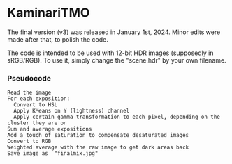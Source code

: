 # KaminariTMO
The final version (v3) was released in January 1st, 2024. Minor edits were made after that, to polish the code.

The code is intended to be used with 12-bit HDR images (supposedly in sRGB/RGB). To use it, simply change the "scene.hdr" by your own filename.

### Pseudocode
```
Read the image
For each exposition:
  Convert to HSL
  Apply KMeans on Y (lightness) channel
  Apply certain gamma transformation to each pixel, depending on the cluster they are on
Sum and average expositions
Add a touch of saturation to compensate desaturated images
Convert to RGB
Weighted average with the raw image to get dark areas back
Save image as  "finalmix.jpg"
```
